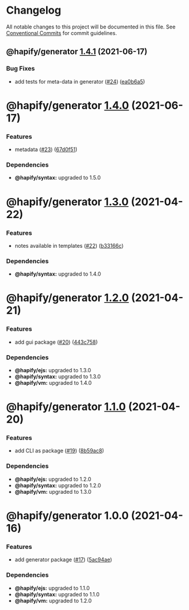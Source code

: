 # Changelog

All notable changes to this project will be documented in this file. See
[Conventional Commits](https://conventionalcommits.org) for commit guidelines.

## @hapify/generator [1.4.1](https://github.com/hapify/hapify/compare/@hapify/generator@1.4.0...@hapify/generator@1.4.1) (2021-06-17)


### Bug Fixes

* add tests for meta-data in generator ([#24](https://github.com/hapify/hapify/issues/24)) ([ea0b6a5](https://github.com/hapify/hapify/commit/ea0b6a55297cf828b317861103c88438f3f5fde9))

# @hapify/generator [1.4.0](https://github.com/hapify/hapify/compare/@hapify/generator@1.3.0...@hapify/generator@1.4.0) (2021-06-17)


### Features

* metadata ([#23](https://github.com/hapify/hapify/issues/23)) ([67d0f51](https://github.com/hapify/hapify/commit/67d0f510dc241f15cc1442f9db4099a0bb5843c2))





### Dependencies

* **@hapify/syntax:** upgraded to 1.5.0

# @hapify/generator [1.3.0](https://github.com/hapify/hapify/compare/@hapify/generator@1.2.0...@hapify/generator@1.3.0) (2021-04-22)


### Features

* notes available in templates ([#22](https://github.com/hapify/hapify/issues/22)) ([b33166c](https://github.com/hapify/hapify/commit/b33166c855a11639b9d67d96ecd8d2a7146bb827))





### Dependencies

* **@hapify/syntax:** upgraded to 1.4.0

# @hapify/generator [1.2.0](https://github.com/hapify/hapify/compare/@hapify/generator@1.1.0...@hapify/generator@1.2.0) (2021-04-21)


### Features

* add gui package ([#20](https://github.com/hapify/hapify/issues/20)) ([443c758](https://github.com/hapify/hapify/commit/443c758804b0477005fe2ef15fc0c8f64794115d))





### Dependencies

* **@hapify/ejs:** upgraded to 1.3.0
* **@hapify/syntax:** upgraded to 1.3.0
* **@hapify/vm:** upgraded to 1.4.0

# @hapify/generator [1.1.0](https://github.com/hapify/hapify/compare/@hapify/generator@1.0.0...@hapify/generator@1.1.0) (2021-04-20)


### Features

* add CLI as package ([#19](https://github.com/hapify/hapify/issues/19)) ([8b59ac8](https://github.com/hapify/hapify/commit/8b59ac8e7d07465d96c6fe165ffff1159b7d7c3a))





### Dependencies

* **@hapify/ejs:** upgraded to 1.2.0
* **@hapify/syntax:** upgraded to 1.2.0
* **@hapify/vm:** upgraded to 1.3.0

# @hapify/generator 1.0.0 (2021-04-16)


### Features

* add generator package ([#17](https://github.com/hapify/hapify/issues/17)) ([5ac94ae](https://github.com/hapify/hapify/commit/5ac94ae190a21bf2b1c416d6f5e9641ac247794b))





### Dependencies

* **@hapify/ejs:** upgraded to 1.1.0
* **@hapify/syntax:** upgraded to 1.1.0
* **@hapify/vm:** upgraded to 1.2.0
